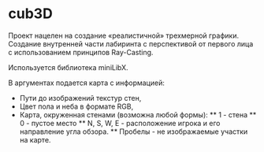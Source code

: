 # cub3D

Проект нацелен на создание «реалистичной» трехмерной графики. Создание внутренней части лабиринта с перспективой от первого лица с использованием принципов Ray-Casting.

Используется библиотека miniLibX.

В аргументах подается карта с информацией:

* Пути до изображений текстур стен,
* Цвет пола и неба в формате RGB,
* Карта, окруженная стенами (возможна любой формы):
** 1 - стена
** 0 - пустое место
** N, S, W, E - расположение игрока и его направление угла обзора.
** Пробелы - не изображаемые участки на карте.
